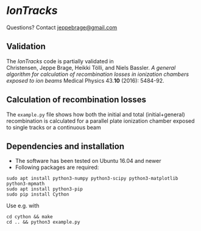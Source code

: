 # *IonTracks*

Questions? Contact jeppebrage@gmail.com 

## Validation 
The *IonTracks* code is partially validated in    
Christensen, Jeppe Brage, Heikki Tölli, and Niels Bassler. *A general algorithm for calculation of recombination losses in ionization chambers exposed to ion beams* Medical Physics 43.__10__ (2016): 5484-92.

## Calculation of recombination losses
The ```example.py``` file shows how both the initial and total (initial+general) recombination is calculated for a parallel plate ionization chamber exposed to single tracks or a continuous beam

## Dependencies and installation
- The software has been tested on Ubuntu 16.04 and newer
- Following packages are required:

```
sudo apt install python3-numpy python3-scipy python3-matplotlib python3-mpmath
sudo apt install python3-pip
sudo pip install Cython
```
Use e.g. with
```
cd cython && make
cd .. && python3 example.py
```

